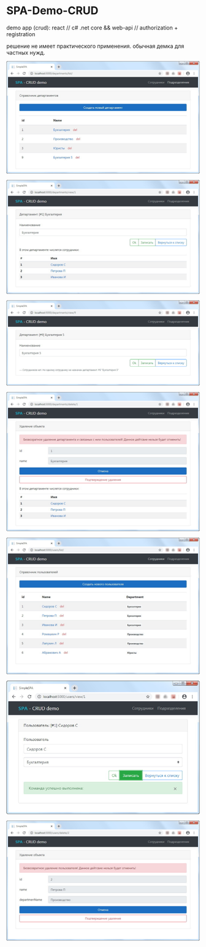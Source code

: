 # SPA-Demo-CRUD
demo app (crud): react // c# .net core && web-api // authorization + registration

решение не имеет практического применения. обычная демка для частных нужд.

![список доступных департаментов](./screenshots/departments-list.jpg)

![карточка департамента 1](./screenshots/departments-card.jpg)

![карточка департамента 2](./screenshots/departments-card-empty.jpg)

![карточка департамента 3](./screenshots/departments-delete.jpg)

![список пользователей](./screenshots/user-list.jpg)

![карточка пользователя 1](./screenshots/user-card.jpg)

![карточка пользователя 2](./screenshots/user-delete.jpg)
